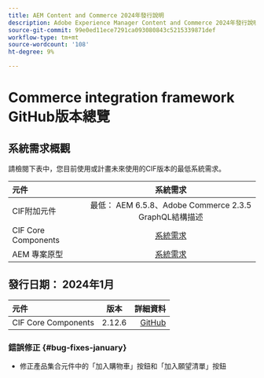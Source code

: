 ```yaml
---
title: AEM Content and Commerce 2024年發行說明
description: Adobe Experience Manager Content and Commerce 2024年發行說明。
source-git-commit: 99e0ed11ece7291ca093080843c5215339871def
workflow-type: tm+mt
source-wordcount: '108'
ht-degree: 9%

---
```


# Commerce integration framework GitHub版本總覽

## 系統需求概觀

請檢閱下表中，您目前使用或計畫未來使用的CIF版本的最低系統需求。

| 元件 | 系統需求 |
|:-------|:-----------------------------------------------------------------------------------------------:|
| CIF附加元件 | 最低： AEM 6.5.8、Adobe Commerce 2.3.5 GraphQL結構描述 |
| CIF Core Components | [系統需求](https://github.com/adobe/aem-core-cif-components/blob/master/VERSIONS.md) |
| AEM 專案原型 | [系統需求](https://github.com/adobe/aem-project-archetype/blob/master/VERSIONS.md) |

## 發行日期： 2024年1月

| 元件 | 版本 | 詳細資料 |
|:-------|:-------:|-----------------------------------------------------------------------------------------------------------:|
| CIF Core Components | 2.12.6 | [GitHub](https://github.com/adobe/aem-core-cif-components/releases/tag/core-cif-components-reactor-2.12.6) |

### 錯誤修正 {#bug-fixes-january}

* 修正產品集合元件中的「加入購物車」按鈕和「加入願望清單」按鈕
